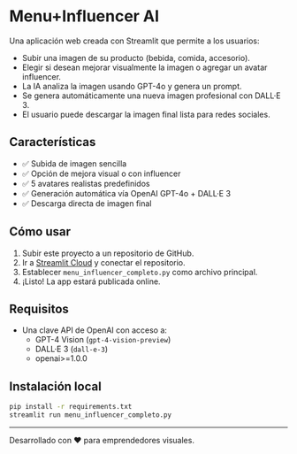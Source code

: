 
# Menu+Influencer AI

Una aplicación web creada con Streamlit que permite a los usuarios:

- Subir una imagen de su producto (bebida, comida, accesorio).
- Elegir si desean mejorar visualmente la imagen o agregar un avatar influencer.
- La IA analiza la imagen usando GPT-4o y genera un prompt.
- Se genera automáticamente una nueva imagen profesional con DALL·E 3.
- El usuario puede descargar la imagen final lista para redes sociales.

## Características

- ✅ Subida de imagen sencilla
- ✅ Opción de mejora visual o con influencer
- ✅ 5 avatares realistas predefinidos
- ✅ Generación automática vía OpenAI GPT-4o + DALL·E 3
- ✅ Descarga directa de imagen final

## Cómo usar

1. Subir este proyecto a un repositorio de GitHub.
2. Ir a [Streamlit Cloud](https://streamlit.io/cloud) y conectar el repositorio.
3. Establecer `menu_influencer_completo.py` como archivo principal.
4. ¡Listo! La app estará publicada online.

## Requisitos

- Una clave API de OpenAI con acceso a:
  - GPT-4 Vision (`gpt-4-vision-preview`)
  - DALL·E 3 (`dall-e-3`)
  - openai>=1.0.0


## Instalación local

```bash
pip install -r requirements.txt
streamlit run menu_influencer_completo.py
```

---

Desarrollado con ❤️ para emprendedores visuales.
